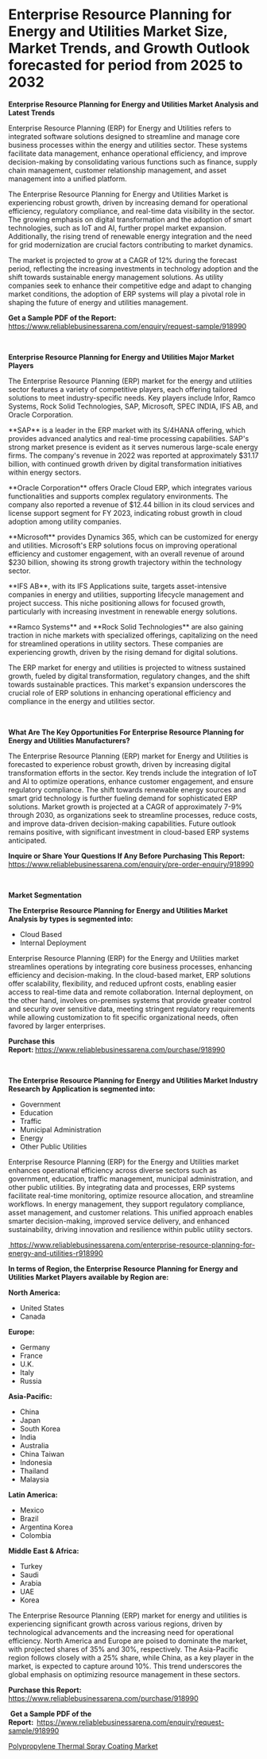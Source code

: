 <p><h1>Enterprise Resource Planning for Energy and Utilities Market Size, Market Trends, and Growth Outlook forecasted for period from 2025 to 2032</h1></p><p><strong>Enterprise Resource Planning for Energy and Utilities Market Analysis and Latest Trends</strong></p>
<p><p>Enterprise Resource Planning (ERP) for Energy and Utilities refers to integrated software solutions designed to streamline and manage core business processes within the energy and utilities sector. These systems facilitate data management, enhance operational efficiency, and improve decision-making by consolidating various functions such as finance, supply chain management, customer relationship management, and asset management into a unified platform.</p><p>The Enterprise Resource Planning for Energy and Utilities Market is experiencing robust growth, driven by increasing demand for operational efficiency, regulatory compliance, and real-time data visibility in the sector. The growing emphasis on digital transformation and the adoption of smart technologies, such as IoT and AI, further propel market expansion. Additionally, the rising trend of renewable energy integration and the need for grid modernization are crucial factors contributing to market dynamics.</p><p>The market is projected to grow at a CAGR of 12% during the forecast period, reflecting the increasing investments in technology adoption and the shift towards sustainable energy management solutions. As utility companies seek to enhance their competitive edge and adapt to changing market conditions, the adoption of ERP systems will play a pivotal role in shaping the future of energy and utilities management.</p></p>
<p><strong>Get a Sample PDF of the Report:&nbsp;</strong> <a href="https://www.reliablebusinessarena.com/enquiry/request-sample/918990?utm_campaign=2889&utm_medium=2&utm_source=Github&utm_content=ia&utm_term=07032025&utm_id=enterprise-resource-planning-for-energy-and-utilities">https://www.reliablebusinessarena.com/enquiry/request-sample/918990</a></p>
<p>&nbsp;</p>
<p><strong>Enterprise Resource Planning for Energy and Utilities Major Market Players</strong></p>
<p><p>The Enterprise Resource Planning (ERP) market for the energy and utilities sector features a variety of competitive players, each offering tailored solutions to meet industry-specific needs. Key players include Infor, Ramco Systems, Rock Solid Technologies, SAP, Microsoft, SPEC INDIA, IFS AB, and Oracle Corporation.</p><p>**SAP** is a leader in the ERP market with its S/4HANA offering, which provides advanced analytics and real-time processing capabilities. SAP's strong market presence is evident as it serves numerous large-scale energy firms. The company's revenue in 2022 was reported at approximately $31.17 billion, with continued growth driven by digital transformation initiatives within energy sectors.</p><p>**Oracle Corporation** offers Oracle Cloud ERP, which integrates various functionalities and supports complex regulatory environments. The company also reported a revenue of $12.44 billion in its cloud services and license support segment for FY 2023, indicating robust growth in cloud adoption among utility companies.</p><p>**Microsoft** provides Dynamics 365, which can be customized for energy and utilities. Microsoft's ERP solutions focus on improving operational efficiency and customer engagement, with an overall revenue of around $230 billion, showing its strong growth trajectory within the technology sector.</p><p>**IFS AB**, with its IFS Applications suite, targets asset-intensive companies in energy and utilities, supporting lifecycle management and project success. This niche positioning allows for focused growth, particularly with increasing investment in renewable energy solutions.</p><p>**Ramco Systems** and **Rock Solid Technologies** are also gaining traction in niche markets with specialized offerings, capitalizing on the need for streamlined operations in utility sectors. These companies are experiencing growth, driven by the rising demand for digital solutions.</p><p>The ERP market for energy and utilities is projected to witness sustained growth, fueled by digital transformation, regulatory changes, and the shift towards sustainable practices. This market's expansion underscores the crucial role of ERP solutions in enhancing operational efficiency and compliance in the energy and utilities sector.</p></p>
<p>&nbsp;</p>
<p><strong>What Are The Key Opportunities For Enterprise Resource Planning for Energy and Utilities Manufacturers?</strong></p>
<p><p>The Enterprise Resource Planning (ERP) market for Energy and Utilities is forecasted to experience robust growth, driven by increasing digital transformation efforts in the sector. Key trends include the integration of IoT and AI to optimize operations, enhance customer engagement, and ensure regulatory compliance. The shift towards renewable energy sources and smart grid technology is further fueling demand for sophisticated ERP solutions. Market growth is projected at a CAGR of approximately 7-9% through 2030, as organizations seek to streamline processes, reduce costs, and improve data-driven decision-making capabilities. Future outlook remains positive, with significant investment in cloud-based ERP systems anticipated.</p></p>
<p><strong>Inquire or Share Your Questions If Any Before Purchasing This Report:</strong> <a href="https://www.reliablebusinessarena.com/enquiry/pre-order-enquiry/918990?utm_campaign=2889&utm_medium=2&utm_source=Github&utm_content=ia&utm_term=07032025&utm_id=enterprise-resource-planning-for-energy-and-utilities">https://www.reliablebusinessarena.com/enquiry/pre-order-enquiry/918990</a></p>
<p>&nbsp;</p>
<p><strong>Market Segmentation</strong></p>
<p><strong>The Enterprise Resource Planning for Energy and Utilities Market Analysis by types is segmented into:</strong></p>
<p><ul><li>Cloud Based</li><li>Internal Deployment</li></ul></p>
<p><p>Enterprise Resource Planning (ERP) for the Energy and Utilities market streamlines operations by integrating core business processes, enhancing efficiency and decision-making. In the cloud-based market, ERP solutions offer scalability, flexibility, and reduced upfront costs, enabling easier access to real-time data and remote collaboration. Internal deployment, on the other hand, involves on-premises systems that provide greater control and security over sensitive data, meeting stringent regulatory requirements while allowing customization to fit specific organizational needs, often favored by larger enterprises.</p></p>
<p><strong>Purchase this Report:&nbsp;</strong><a href="https://www.reliablebusinessarena.com/purchase/918990?utm_campaign=2889&utm_medium=2&utm_source=Github&utm_content=ia&utm_term=07032025&utm_id=enterprise-resource-planning-for-energy-and-utilities">https://www.reliablebusinessarena.com/purchase/918990</a></p>
<p>&nbsp;</p>
<p><strong>The Enterprise Resource Planning for Energy and Utilities Market Industry Research by Application is segmented into:</strong></p>
<p><ul><li>Government</li><li>Education</li><li>Traffic</li><li>Municipal Administration</li><li>Energy</li><li>Other Public Utilities</li></ul></p>
<p><p>Enterprise Resource Planning (ERP) for the Energy and Utilities market enhances operational efficiency across diverse sectors such as government, education, traffic management, municipal administration, and other public utilities. By integrating data and processes, ERP systems facilitate real-time monitoring, optimize resource allocation, and streamline workflows. In energy management, they support regulatory compliance, asset management, and customer relations. This unified approach enables smarter decision-making, improved service delivery, and enhanced sustainability, driving innovation and resilience within public utility sectors.</p></p>
<p><a href="https://www.reliablebusinessarena.com/enterprise-resource-planning-for-energy-and-utilities-r918990?utm_campaign=2889&utm_medium=2&utm_source=Github&utm_content=ia&utm_term=07032025&utm_id=enterprise-resource-planning-for-energy-and-utilities">&nbsp;https://www.reliablebusinessarena.com/enterprise-resource-planning-for-energy-and-utilities-r918990</a></p>
<p><strong>In terms of Region, the Enterprise Resource Planning for Energy and Utilities Market Players available by Region are:</strong></p>
<p>
    <p> <strong> North America: </strong>
        <ul>
            <li>United States</li>
            <li>Canada</li>
        </ul>
        </p> 
    <p> <strong> Europe: </strong>
        <ul>
            <li>Germany</li>
            <li>France</li>
            <li>U.K.</li>
            <li>Italy</li>
            <li>Russia</li>
        </ul>
        </p> 
    <p> <strong> Asia-Pacific: </strong>
        <ul>
            <li>China</li>
            <li>Japan</li>
            <li>South Korea</li>
            <li>India</li>
            <li>Australia</li>
            <li>China Taiwan</li>
            <li>Indonesia</li>
            <li>Thailand</li>
            <li>Malaysia</li>
        </ul>
        </p> 
    <p> <strong> Latin America: </strong>
        <ul>
            <li>Mexico</li>
            <li>Brazil</li>
            <li>Argentina Korea</li>
            <li>Colombia</li>
        </ul>
        </p> 
    <p> <strong> Middle East & Africa: </strong>
        <ul>
            <li>Turkey</li>
            <li>Saudi</li>
            <li>Arabia</li>
            <li>UAE</li>
            <li>Korea</li>
        </ul>
    </p>
    </p>
<p><p>The Enterprise Resource Planning (ERP) market for energy and utilities is experiencing significant growth across various regions, driven by technological advancements and the increasing need for operational efficiency. North America and Europe are poised to dominate the market, with projected shares of 35% and 30%, respectively. The Asia-Pacific region follows closely with a 25% share, while China, as a key player in the market, is expected to capture around 10%. This trend underscores the global emphasis on optimizing resource management in these sectors.</p></p>
<p><strong>Purchase this Report: </strong><a href="https://www.reliablebusinessarena.com/purchase/918990?utm_campaign=2889&utm_medium=2&utm_source=Github&utm_content=ia&utm_term=07032025&utm_id=enterprise-resource-planning-for-energy-and-utilities">https://www.reliablebusinessarena.com/purchase/918990</a></p>
<p>&nbsp;<strong>Get a Sample PDF of the Report:&nbsp;&nbsp;</strong><a href="https://www.reliablebusinessarena.com/enquiry/request-sample/918990?utm_campaign=2889&utm_medium=2&utm_source=Github&utm_content=ia&utm_term=07032025&utm_id=enterprise-resource-planning-for-energy-and-utilities">https://www.reliablebusinessarena.com/enquiry/request-sample/918990</a></p>
<p><strong></strong></p>
<p><p><a href="https://github.com/birbamanan03/Market-Research-Report-List-1/blob/main/polypropylene-thermal-spray-coating-market.md?utm_campaign=2889&utm_medium=2&utm_source=Github&utm_content=ia&utm_term=07032025&utm_id=enterprise-resource-planning-for-energy-and-utilities">Polypropylene Thermal Spray Coating Market</a></p></p>